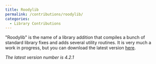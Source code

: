 ```yaml
---
title: Roodylib
permalink: /contributions/roodylib/
categories: 
  - Library Contributions
---
```


"Roodylib" is the name of a library addition that compiles a bunch of
standard library fixes and adds several utility routines. It is very
much a work in progress, but you can download the latest version
[here](https://drive.google.com/file/d/0B_4ZXs4Z_yoWOENKeXBraDg0VGM/view?usp=sharing).

*The latest version number is 4.2.1*


